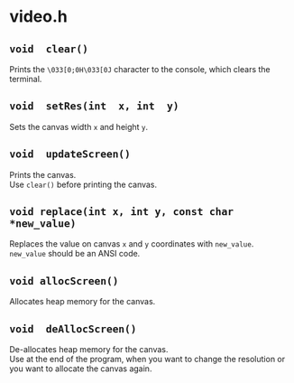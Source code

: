 # video.h

## `void  clear()`

Prints the `\033[0;0H\033[0J` character to the console, which clears the terminal.  

## `void  setRes(int  x, int  y)`

Sets the canvas width `x` and height `y`.  

## `void  updateScreen()`

Prints the canvas.  
Use `clear()` before printing the canvas.  

## `void replace(int x, int y, const char *new_value)`

Replaces the value on canvas `x` and `y` coordinates with `new_value`.  
`new_value` should be an ANSI code.  

## `void allocScreen()`

Allocates heap memory for the canvas.  

## `void  deAllocScreen()`

De-allocates heap memory for the canvas.  
Use at the end of the program, when you want to change the resolution or you want to allocate the canvas again.  
